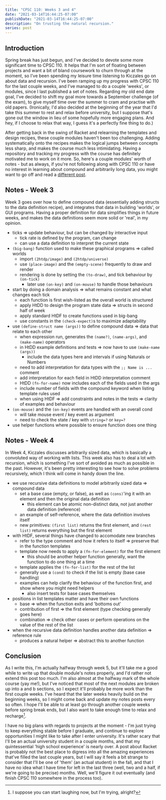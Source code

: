 ```yaml
---
title: "CPSC 110: Weeks 3 and 4"
date: "2021-03-14T16:44:25-07:00"
publishDate: "2021-03-14T16:44:25-07:00"
description: "On trusting the natural recursion."
series: post
---
```


## Introduction
Spring break has just begun, and I've decided to devote some more significant time to CPSC 110. It helps that I'm sort of floating between projects and want a bit of bland coursework to churn through at the moment, so I've been spending my leisure time listening to Kiczales go on about data and recursion. I've been ramping up my progress with CPSC 110 for the last couple weeks, and I've managed to do a couple 'weeks', or modules, since I last published a set of notes. Regarding my old end date goal, I've decided to shift my goal more towards a September challenge (of the exam), to give myself time over the summer to cram and practise with old papers. (Ironically, I'd also decided at the beginning of the year that I'd take this summer to rest and relax before university, but I suppose that's gone out the window in lieu of some hopefully more engaging plans. And hey, if I choose to relax that way, I guess it's a perfectly fine thing to do.)

After getting back in the swing of Racket and relearning the templates and design recipes, these couple modules haven't been too challenging. Adding systematically onto the recipes makes the logical jumps between concepts less sharp, and makes the course much less intimidating. Having a repository and tracking my progress with the course has definitely motivated me to work on it more. So, here's a couple modules' worth of notes - but as always, if you're not following along with CPSC 110 or have no interest in learning about compound and arbitrarily long data, you might want to go off and read a [different post](https://kewbi.sh/blog/posts/210307/).

## Notes - Week 3
Week 3 goes over how to define compound data (essentially adding structs to the data definition recipe), and integrates that data in building 'worlds', or GUI programs. Having a proper definition for data simplifies things in future weeks, and makes the data definitions seem more solid or 'real', in my opinion.

- ticks => update behaviour, but can be changed by interactive input
	- tick rate is defined by the program, can change
	- can use a data definition to interpret the current state
- `(big-bang)` function used to make these graphical programs => called worlds
	- import `(2htdp/image)` and `(2htdp/universe)`
	- use `(place-image)` and the `(empty-scene)` frequently to draw and render
	- rendering is done by setting the `(to-draw)`, and tick behaviour by `(on-tick)`
		- later use `(on-key)` and `(on-mouse)` to handle those behaviours
- start by doing a domain analysis => what remains constant and what changes each tick
	- each function is first wish-listed as the overall world is structured
	- apply HtDD to design the program state data => structs in second half of week
	- apply standard HtDF to create functions used in big-bang
	- use constants in the `(check-expect)`s to maximize adaptability
- use `(define-struct name (args))` to define compound data => data that relate to each other
	- when expression run, generates the `(name?)`, `(name-args)`, and `(make-name)` operators
	- in HtDD example definitions and tests => now have to use `(make-name (args))`
		- include the data types here and intervals if using Naturals or Numbers
	- need to add interpretation for data types with the `;; Name is ...` comment
	- add interpretation for each field in HtDD interpretation comment
	- HtDD `(fn-for-name)` now includes each of the fields used in the args
	- include number of fields with the compound keyword when listing template rules used
	- when using HtDF => add constraints and notes in the tests => clarity of examples and behaviour
- `(on-mouse)` and the `(on-key)` events are handled with an overall cond
	- will take mouse event / key event as argument
	- need to check the state / key with `string=?` or `key=?`
- use helper functions where possible to ensure function does one thing

## Notes - Week 4
In Week 4, Kiczales discusses arbitrarily sized data, which is basically a convoluted way of working with lists. This week also has to deal a lot with recursion, which is something I've sort of avoided as much as possible in the past. However, it's been pretty interesting to see how to solve problems recursively, which I think will come in handy down the line.

- we use recursive data definitions to model arbitrarily sized data => compound data
	- set a base case (empty, or false), as well as `(cons)`'ing it with an element and then the original data definition
		- this element can be atomic non-distinct data, not just another data definition (reference)
	- an example of self-reference, where the data definition involves itself
	- new primitives: `(first list)` returns the first element, and `(rest list)` returns everything but the first element
- with HtDF, several things have changed to accomodate new branches
	- refer to the type comment and how it refers to itself => preserve that in the function templates
	- template now needs to apply a `(fn-for-element)` for the first element
		- this should be another helper function generally, want the function to do one thing at a time
	- template applies the `(fn-for-list)` for the rest of the list
	- generally use a `(cond)` to check if the list is empty (base case handling)
	- examples can help clarify the behaviour of the function first, and show where you might need helpers
		- also insert tests for base cases themselves
- positions in list templates matter and have their own functions
	- base => when the function exits and 'bottoms out'
	- contribution of first => the first element (type checking generally goes here)
	- combination => check other cases or perform operations on the value of the rest of the list
- when the recursive data definition handles another data definition => reference rule
	- produces a natural helper => abstract this to another function

## Conclusion
As I write this, I'm actually halfway through week 5, but it'll take me a good while to write up that double module's notes properly, and I'd rather not extend this post too much. I'm also almost at the halfway mark of the whole course (yay me!), but I've noticed that most of the next modules are broken up into a and b sections, so I expect it'll probably be more work than the first couple weeks. I've heard that the later weeks heavily build on the beginning weeks, so I might come back and update my notes posts every so often. I hope I'll be able to at least go through another couple weeks before spring break ends, but I also want to take enough time to relax and recharge[^1].

I have no big plans with regards to projects at the moment - I'm just trying to keep everything stable before I graduate, and continue to explore opportunities I might like to take after I enter university. It's rather scary that I'll be an actual university student in a couple months, and that my quintessential 'high school experience' is nearly over. A post about Racket is probably not the best place to digress into all the amazing experiences that've filled the last couple years, but I will say it feels a bit strange to consider that I'll be one of 'them' (an actual student) in the fall, and that I have no idea what I have time for left in the last three (well, two and a half, if we're going to be precise) months. Well, we'll figure it out eventually (and finish CPSC 110 somewhere in the process too).

[^1]: I suppose you can start laughing now, but I'm trying, alright?
